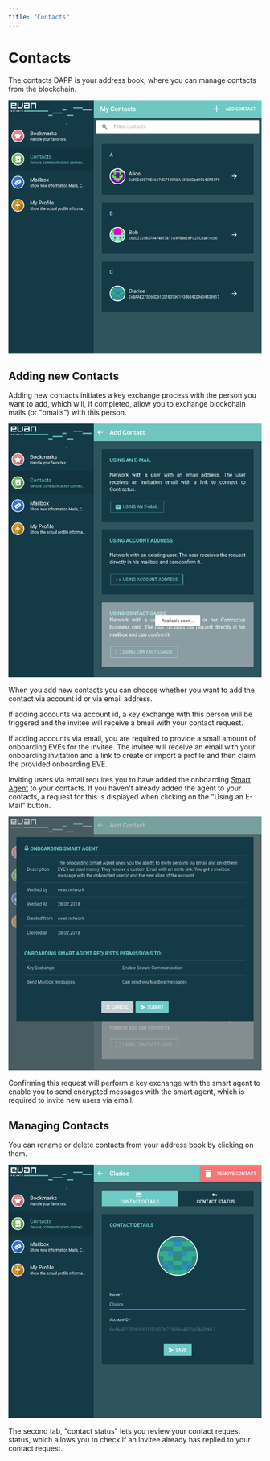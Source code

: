 ```yaml
---
title: "Contacts"
---
```

# Contacts
The contacts ÐAPP is your address book, where you can manage contacts from the blockchain.

[![contacts overview](/public/tutorial/contacts_overview.png)](/public/tutorial/contacts_overview.png)


## Adding new Contacts
Adding new contacts initiates a key exchange process with the person you want to add, which will, if completed, allow you to exchange blockchain mails (or "bmails") with this person.

[![contact add type select](/public/tutorial/contacts_add_type_select.png)](/public/tutorial/contacts_add_type_select.png)

When you add new contacts you can choose whether you want to add the contact via account id or via email address.

If adding accounts via account id, a key exchange with this person will be triggered and the invitee will receive a bmail with your contact request.

If adding accounts via email, you are required to provide a small amount of onboarding EVEs for the invitee. The invitee will receive an email with your onboarding invitation and a link to create or import a profile and then claim the provided onboarding EVE.

Inviting users via email requires you to have added the onboarding [Smart Agent](/dev/smart-agents) to your contacts. If you haven't already added the agent to your contacts, a request for this is displayed when clicking on the "Using an E-Mail" button.

[![add smart agent to contacts](/public/tutorial/contacts_add_smart_agent.png)](/public/tutorial/contacts_add_smart_agent.png)

Confirming this request will perform a key exchange with the smart agent to enable you to send encrypted messages with the smart agent, which is required to invite new users via email.


## Managing Contacts
You can rename or delete contacts from your address book by clicking on them.

[![contact details](/public/tutorial/contacts_detail.png)](/public/tutorial/contacts_detail.png)

The second tab, "contact status" lets you review your contact request status, which allows you to check if an invitee already has replied to your contact request.